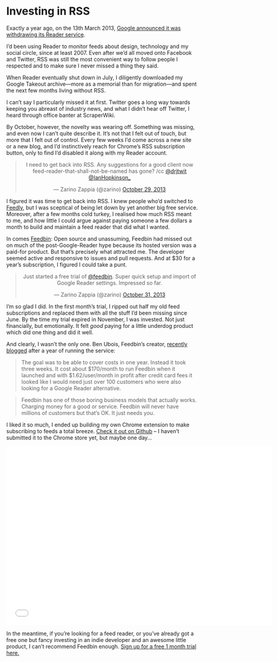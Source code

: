 # Investing in RSS

Exactly a year ago, on the 13th March 2013, [Google announced it was withdrawing its Reader service](http://googlereader.blogspot.co.uk/2013/03/powering-down-google-reader.html).

I’d been using Reader to monitor feeds about design, technology and my social circle, since at least 2007. Even after we’d all moved onto Facebook and Twitter, RSS was still the most convenient way to follow people I respected and to make sure I never missed a thing they said.

When Reader eventually shut down in July, I diligently downloaded my Google Takeout archive—more as a memorial than for migration—and spent the next few months living without RSS.

I can’t say I particularly missed it at first. Twitter goes a long way towards keeping you abreast of industry news, and what I didn’t hear off Twitter, I heard through office banter at ScraperWiki.

By October, however, the novelty was wearing off. Something was missing, and even now I can’t quite describe it. It’s not that I felt out of touch, but more that I felt out of control. Every few weeks I’d come across a new site or a new blog, and I’d instinctively reach for Chrome’s RSS subscription button, only to find I’d disabled it along with my Reader account.

<blockquote class="twitter-tweet" lang="en" align="center"><p>I need to get back into RSS. Any suggestions for a good client now feed-reader-that-shall-not-be-named has gone? /cc <a href="https://twitter.com/drjtwit">@drjtwit</a> <a href="https://twitter.com/IanHopkinson_">@IanHopkinson_</a></p>&mdash; Zarino Zappia (@zarino) <a href="https://twitter.com/zarino/statuses/395324709509681152">October 29, 2013</a></blockquote>

I figured it was time to get back into RSS. I knew people who’d switched to [Feedly](http://feedly.com/), but I was sceptical of being let down by yet another big free service. Moreover, after a few months cold turkey, I realised how much RSS meant to me, and how little I could argue against paying someone a few dollars a month to build and maintain a feed reader that did what I wanted.

In comes [Feedbin](https://feedbin.com): Open source and unassuming, Feedbin had missed out on much of the post-Google-Reader hype because its hosted version was a paid-for product. But that’s precisely what attracted me. The developer seemed active and responsive to issues and pull requests. And at $30 for a year’s subscription, I figured I could take a punt.

<blockquote class="twitter-tweet" lang="en" align="center"><p>Just started a free trial of <a href="https://twitter.com/feedbin">@feedbin</a>. Super quick setup and import of Google Reader settings. Impressed so far.</p>&mdash; Zarino Zappia (@zarino) <a href="https://twitter.com/zarino/statuses/395822700796846080">October 31, 2013</a></blockquote>

I’m so glad I did. In the first month’s trial, I ripped out half my old feed subscriptions and replaced them with all the stuff I’d been missing since June. By the time my trial expired in November, I was invested. Not just financially, but emotionally. It felt *good* paying for a little underdog product which did one thing and did it well.

And clearly, I wasn’t the only one. Ben Ubois, Feedbin’s creator, [recently blogged](http://blog.feedbin.com/2014/03/11/feedbins-first-year/) after a year of running the service:

> The goal was to be able to cover costs in one year. Instead it took three weeks. It cost about $170/month to run Feedbin when it launched and with $1.62/user/month in profit after credit card fees it looked like I would need just over 100 customers who were also looking for a Google Reader alternative.

> Feedbin has one of those boring business models that actually works. Charging money for a good or service. Feedbin will never have millions of customers but that’s OK. It just needs you.

I liked it so much, I ended up building my own Chrome extension to make subscribing to feeds a total breeze. [Check it out on Github](https://github.com/zarino/subscribe-with-feedbin) – I haven’t submitted it to the Chrome store yet, but maybe one day…

<iframe width="700" height="470" src="//www.youtube-nocookie.com/embed/iL628ALo3A4?rel=0&vq=large" frameborder="0" allowfullscreen></iframe>

In the meantime, if you’re looking for a feed reader, or you’ve already got a free one but fancy investing in an indie developer and an awesome little product, I can’t recommend Feedbin enough. [Sign&nbsp;up for a free 1 month trial here.](https://feedbin.com)

<script async src="//platform.twitter.com/widgets.js" charset="utf-8"></script>

<link href="/post/why-i-wireframe-in-pencil">
<link href="/post/teaching-everyone-to-hack">
<meta name="description" content="In which Zarino reflects on the importance of RSS, exactly a year after Google Reader’s demise. And explains why he happily pays £2 a month for a replacement service.">
